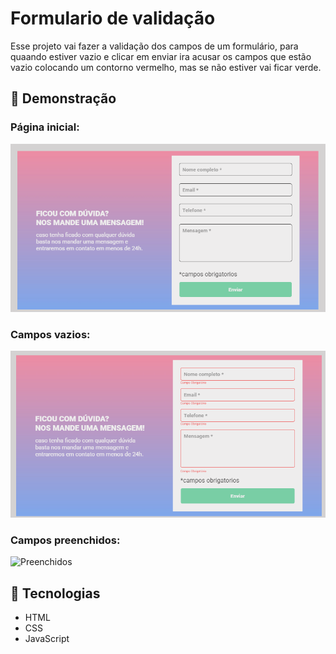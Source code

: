 # Formulario de validação 

Esse projeto vai fazer a validação dos campos de um formulário, para quaando estiver vazio e clicar em enviar ira acusar os campos que estão vazio colocando um contorno vermelho, mas se não estiver vai ficar verde. 

## 📸 Demonstração

### Página inicial:
![start](./src/assets/normal-form.png)

### Campos vazios:
![Login](./src/assets/empty-form.png)

### Campos preenchidos:
![Preenchidos](.src/assets/checked-form.png)

## 🚀 Tecnologias

- HTML
- CSS
- JavaScript

